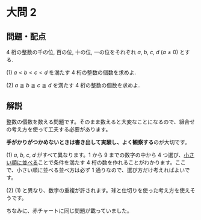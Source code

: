 ﻿---
layout: default
parent: 第 4 回
grand_parent: 模試テロ
summary: 
published: false
---

# 大問 2

## 問題・配点

$4$ 桁の整数の千の位, 百の位, 十の位, 一の位をそれぞれ $a$, $b$, $c$, $d$ $(a \neq 0)$ とする.

(1) $a<b<c<d$ を満たす $4$ 桁の整数の個数を求めよ.

(2) $a \geqq b \geqq c \geqq d$ を満たす $4$ 桁の整数の個数を求めよ.

## 解説

整数の個数を数える問題です。そのまま数えると大変なことになるので、組合せの考え方を使って工夫する必要があります。

**手がかりがつかめないときは書き出して実験し、よく観察する**のが大切です。

(1) $a$, $b$, $c$, $d$ がすべて異なります。$1$ から $9$ までの数字の中から $4$ つ選び、<u>小さい順に並べる</u>ことで条件を満たす $4$ 桁の数を作れることがわかります。ここで、小さい順に並べる並べ方は必ず $1$ 通りなので、選び方だけ考えればよいです。

(2) (1) と異なり、数字の重複が許されます。球と仕切りを使った考え方を使えそうです。

ちなみに、赤チャートに同じ問題が載っていました。